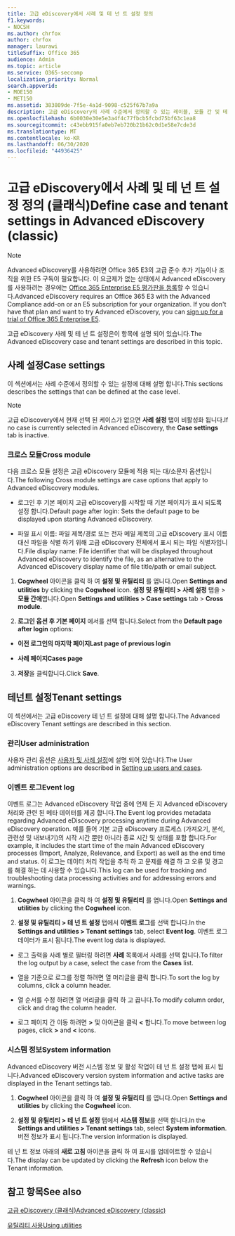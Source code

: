 ```yaml
---
title: 고급 eDiscovery에서 사례 및 테 넌 트 설정 정의
f1.keywords:
- NOCSH
ms.author: chrfox
author: chrfox
manager: laurawi
titleSuffix: Office 365
audience: Admin
ms.topic: article
ms.service: O365-seccomp
localization_priority: Normal
search.appverid:
- MOE150
- MET150
ms.assetid: 383809de-7f5e-4a1d-9098-c525f67b7a9a
description: 고급 eDiscovery의 사례 수준에서 정의할 수 있는 레이블, 모듈 간 및 테 넌 트 설정에 대해 알아봅니다.
ms.openlocfilehash: 6b0030e30e5e3a4f4c77fbcb5fcbd75bf63c1ea8
ms.sourcegitcommit: c43ebb915fa0eb7eb720b21b62c0d1e58e7cde3d
ms.translationtype: MT
ms.contentlocale: ko-KR
ms.lasthandoff: 06/30/2020
ms.locfileid: "44936425"
---
```

# <a name="define-case-and-tenant-settings-in-advanced-ediscovery-classic"></a><span data-ttu-id="81662-103">고급 eDiscovery에서 사례 및 테 넌 트 설정 정의 (클래식)</span><span class="sxs-lookup"><span data-stu-id="81662-103">Define case and tenant settings in Advanced eDiscovery (classic)</span></span>

> [!NOTE]
> <span data-ttu-id="81662-p101">Advanced eDiscovery를 사용하려면 Office 365 E3의 고급 준수 추가 기능이나 조직을 위한 E5 구독이 필요합니다. 이 요금제가 없는 상태에서 Advanced eDiscovery를 사용하려는 경우에는 [Office 365 Enterprise E5 평가판을 등록](https://go.microsoft.com/fwlink/p/?LinkID=698279)할 수 있습니다.</span><span class="sxs-lookup"><span data-stu-id="81662-p101">Advanced eDiscovery requires an Office 365 E3 with the Advanced Compliance add-on or an E5 subscription for your organization. If you don't have that plan and want to try Advanced eDiscovery, you can [sign up for a trial of Office 365 Enterprise E5](https://go.microsoft.com/fwlink/p/?LinkID=698279).</span></span> 
  
<span data-ttu-id="81662-106">고급 eDiscovery 사례 및 테 넌 트 설정은이 항목에 설명 되어 있습니다.</span><span class="sxs-lookup"><span data-stu-id="81662-106">The Advanced eDiscovery case and tenant settings are described in this topic.</span></span>
  
## <a name="case-settings"></a><span data-ttu-id="81662-107">사례 설정</span><span class="sxs-lookup"><span data-stu-id="81662-107">Case settings</span></span>

<span data-ttu-id="81662-108">이 섹션에서는 사례 수준에서 정의할 수 있는 설정에 대해 설명 합니다.</span><span class="sxs-lookup"><span data-stu-id="81662-108">This sections describes the settings that can be defined at the case level.</span></span>
  
> [!NOTE]
> <span data-ttu-id="81662-109">고급 eDiscovery에서 현재 선택 된 케이스가 없으면 **사례 설정** 탭이 비활성화 됩니다.</span><span class="sxs-lookup"><span data-stu-id="81662-109">If no case is currently selected in Advanced eDiscovery, the **Case settings** tab is inactive.</span></span> 
  
### <a name="cross-module"></a><span data-ttu-id="81662-110">크로스 모듈</span><span class="sxs-lookup"><span data-stu-id="81662-110">Cross module</span></span>

<span data-ttu-id="81662-111">다음 크로스 모듈 설정은 고급 eDiscovery 모듈에 적용 되는 대/소문자 옵션입니다.</span><span class="sxs-lookup"><span data-stu-id="81662-111">The following Cross module settings are case options that apply to Advanced eDiscovery modules.</span></span>
  
- <span data-ttu-id="81662-112">로그인 후 기본 페이지 고급 eDiscovery를 시작할 때 기본 페이지가 표시 되도록 설정 합니다.</span><span class="sxs-lookup"><span data-stu-id="81662-112">Default page after login: Sets the default page to be displayed upon starting Advanced eDiscovery.</span></span>
    
- <span data-ttu-id="81662-113">파일 표시 이름: 파일 제목/경로 또는 전자 메일 제목의 고급 eDiscovery 표시 이름 대신 파일을 식별 하기 위해 고급 eDiscovery 전체에서 표시 되는 파일 식별자입니다.</span><span class="sxs-lookup"><span data-stu-id="81662-113">File display name: File identifier that will be displayed throughout Advanced eDiscovery to identify the file, as an alternative to the Advanced eDiscovery display name of file title/path or email subject.</span></span>
    
1. <span data-ttu-id="81662-114">**Cogwheel** 아이콘을 클릭 하 여 **설정 및 유틸리티** 를 엽니다.</span><span class="sxs-lookup"><span data-stu-id="81662-114">Open **Settings and utilities** by clicking the **Cogwheel** icon.</span></span> <span data-ttu-id="81662-115">**설정 및 유틸리티 \> 사례 설정** 탭을 \> **모듈 간에**엽니다.</span><span class="sxs-lookup"><span data-stu-id="81662-115">Open **Settings and utilities \> Case settings** tab \> **Cross module**.</span></span> 
    
2. <span data-ttu-id="81662-116">**로그인 옵션 후 기본 페이지** 에서를 선택 합니다.</span><span class="sxs-lookup"><span data-stu-id="81662-116">Select from the **Default page after login** options:</span></span> 
    
  - <span data-ttu-id="81662-117">**이전 로그인의 마지막 페이지**</span><span class="sxs-lookup"><span data-stu-id="81662-117">**Last page of previous login**</span></span>
    
  - <span data-ttu-id="81662-118">**사례 페이지**</span><span class="sxs-lookup"><span data-stu-id="81662-118">**Cases page**</span></span>
    
3. <span data-ttu-id="81662-119">**저장**을 클릭합니다.</span><span class="sxs-lookup"><span data-stu-id="81662-119">Click **Save**.</span></span>
    
## <a name="tenant-settings"></a><span data-ttu-id="81662-120">테넌트 설정</span><span class="sxs-lookup"><span data-stu-id="81662-120">Tenant settings</span></span>

<span data-ttu-id="81662-121">이 섹션에서는 고급 eDiscovery 테 넌 트 설정에 대해 설명 합니다.</span><span class="sxs-lookup"><span data-stu-id="81662-121">The Advanced eDiscovery Tenant settings are described in this section.</span></span>
  
### <a name="user-administration"></a><span data-ttu-id="81662-122">관리</span><span class="sxs-lookup"><span data-stu-id="81662-122">User administration</span></span>

<span data-ttu-id="81662-123">사용자 관리 옵션은 [사용자 및 사례 설정](set-up-users-and-cases-in-advanced-ediscovery.md)에 설명 되어 있습니다.</span><span class="sxs-lookup"><span data-stu-id="81662-123">The User administration options are described in [Setting up users and cases](set-up-users-and-cases-in-advanced-ediscovery.md).</span></span>
  
### <a name="event-log"></a><span data-ttu-id="81662-124">이벤트 로그</span><span class="sxs-lookup"><span data-stu-id="81662-124">Event log</span></span>

<span data-ttu-id="81662-125">이벤트 로그는 Advanced eDiscovery 작업 중에 언제 든 지 Advanced eDiscovery 처리와 관련 된 메타 데이터를 제공 합니다.</span><span class="sxs-lookup"><span data-stu-id="81662-125">The Event log provides metadata regarding Advanced eDiscovery processing anytime during Advanced eDiscovery operation.</span></span> <span data-ttu-id="81662-126">예를 들어 기본 고급 eDiscovery 프로세스 (가져오기, 분석, 관련성 및 내보내기)의 시작 시간 뿐만 아니라 종료 시간 및 상태를 포함 합니다.</span><span class="sxs-lookup"><span data-stu-id="81662-126">For example, it includes the start time of the main Advanced eDiscovery processes (Import, Analyze, Relevance, and Export) as well as the end time and status.</span></span> <span data-ttu-id="81662-127">이 로그는 데이터 처리 작업을 추적 하 고 문제를 해결 하 고 오류 및 경고를 해결 하는 데 사용할 수 있습니다.</span><span class="sxs-lookup"><span data-stu-id="81662-127">This log can be used for tracking and troubleshooting data processing activities and for addressing errors and warnings.</span></span>
  
1. <span data-ttu-id="81662-128">**Cogwheel** 아이콘을 클릭 하 여 **설정 및 유틸리티** 를 엽니다.</span><span class="sxs-lookup"><span data-stu-id="81662-128">Open **Settings and utilities** by clicking the **Cogwheel** icon.</span></span> 
    
2. <span data-ttu-id="81662-129">**설정 및 유틸리티 \> 테 넌 트 설정** 탭에서 **이벤트 로그**를 선택 합니다.</span><span class="sxs-lookup"><span data-stu-id="81662-129">In the **Settings and utilities \> Tenant settings** tab, select **Event log**.</span></span> <span data-ttu-id="81662-130">이벤트 로그 데이터가 표시 됩니다.</span><span class="sxs-lookup"><span data-stu-id="81662-130">The event log data is displayed.</span></span>
    
  - <span data-ttu-id="81662-131">로그 출력을 사례 별로 필터링 하려면 **사례** 목록에서 사례를 선택 합니다.</span><span class="sxs-lookup"><span data-stu-id="81662-131">To filter the log output by a case, select the case from the **Cases** list.</span></span> 
    
  - <span data-ttu-id="81662-132">열을 기준으로 로그를 정렬 하려면 열 머리글을 클릭 합니다.</span><span class="sxs-lookup"><span data-stu-id="81662-132">To sort the log by columns, click a column header.</span></span> 
    
  - <span data-ttu-id="81662-133">열 순서를 수정 하려면 열 머리글을 클릭 하 고 끕니다.</span><span class="sxs-lookup"><span data-stu-id="81662-133">To modify column order, click and drag the column header.</span></span>
    
  - <span data-ttu-id="81662-134">로그 페이지 간 이동 하려면 **\>** 및 아이콘을 클릭 **\<** 합니다.</span><span class="sxs-lookup"><span data-stu-id="81662-134">To move between log pages, click **\>** and **\<** icons.</span></span> 
    
### <a name="system-information"></a><span data-ttu-id="81662-135">시스템 정보</span><span class="sxs-lookup"><span data-stu-id="81662-135">System information</span></span>

<span data-ttu-id="81662-136">Advanced eDiscovery 버전 시스템 정보 및 활성 작업이 테 넌 트 설정 탭에 표시 됩니다.</span><span class="sxs-lookup"><span data-stu-id="81662-136">Advanced eDiscovery version system information and active tasks are displayed in the Tenant settings tab.</span></span>
  
1. <span data-ttu-id="81662-137">**Cogwheel** 아이콘을 클릭 하 여 **설정 및 유틸리티** 를 엽니다.</span><span class="sxs-lookup"><span data-stu-id="81662-137">Open **Settings and utilities** by clicking the **Cogwheel** icon.</span></span> 
    
2. <span data-ttu-id="81662-138">**설정 및 유틸리티 \> 테 넌 트 설정** 탭에서 **시스템 정보**를 선택 합니다.</span><span class="sxs-lookup"><span data-stu-id="81662-138">In the **Settings and utilities \> Tenant settings** tab, select **System information**.</span></span> <span data-ttu-id="81662-139">버전 정보가 표시 됩니다.</span><span class="sxs-lookup"><span data-stu-id="81662-139">The version information is displayed.</span></span>
    
<span data-ttu-id="81662-140">테 넌 트 정보 아래의 **새로 고침** 아이콘을 클릭 하 여 표시를 업데이트할 수 있습니다.</span><span class="sxs-lookup"><span data-stu-id="81662-140">The display can be updated by clicking the **Refresh** icon below the Tenant information.</span></span> 
  
## <a name="see-also"></a><span data-ttu-id="81662-141">참고 항목</span><span class="sxs-lookup"><span data-stu-id="81662-141">See also</span></span>

[<span data-ttu-id="81662-142">고급 eDiscovery (클래식)</span><span class="sxs-lookup"><span data-stu-id="81662-142">Advanced eDiscovery (classic)</span></span>](office-365-advanced-ediscovery.md)
  
[<span data-ttu-id="81662-143">유틸리티 사용</span><span class="sxs-lookup"><span data-stu-id="81662-143">Using utilities</span></span>](use-advanced-ediscovery-utilities.md)

